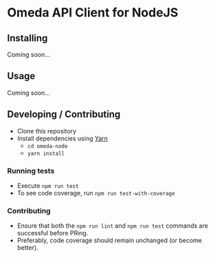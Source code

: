 # Omeda API Client for NodeJS
## Installing
Coming soon...
## Usage
Coming soon...
## Developing / Contributing
- Clone this repository
- Install dependencies using [Yarn](https://yarnpkg.com/en/)
  - `cd omeda-node`
  - `yarn install`
### Running tests
- Execute `npm run test`
- To see code coverage, run `npm run test-with-coverage`
### Contributing
- Ensure that both the `npm run lint` and `npm run test` commands are successful before PRing.
- Preferably, code coverage should remain unchanged (or become better).

